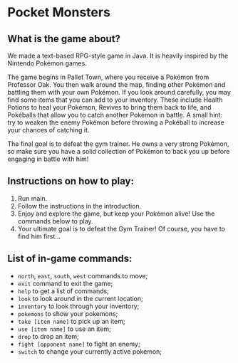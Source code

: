 # Pocket Monsters

## What is the game about?
We made a text-based RPG-style game in Java. It is heavily inspired by the Nintendo Pokémon games. 

The game begins in Pallet Town, where you receive a Pokémon from Professor Oak. You then walk around the map, finding other Pokémon and battling them with your own Pokémon. If you look around carefully, you may find some items that you can add to your inventory. These include Health Potions to heal your Pokémon, Revives to bring them back to life, and Pokéballs that allow you to catch another Pokémon in battle. A small hint: try to weaken the enemy Pokémon before throwing a Pokéball to increase your chances of catching it. 

The final goal is to defeat the gym trainer. He owns a very strong Pokémon, so make sure you have a solid collection of Pokémon to back you up before engaging in battle with him! 

## Instructions on how to play:
1. Run main.
2. Follow the instructions in the introduction.
3. Enjoy and explore the game, but keep your Pokémon alive! Use the commands below to play.
4. Your ultimate goal is to defeat the Gym Trainer! Of course, you have to find him first...

## List of in-game commands:
- `north`, `east`, `south`, `west` commands to move;
- `exit` command to exit the game;
- `help` to get a list of commands;
- `look` to look around in the current location;
- `inventory` to look through your inventory;
- `pokemons` to show your pokemons;
- `take [item name]` to pick up an item;
- `use [item name]` to use an item;
- `drop` to drop an item;
- `fight [opponent name]` to fight an enemy;
- `switch` to change your currently active pokemon;

